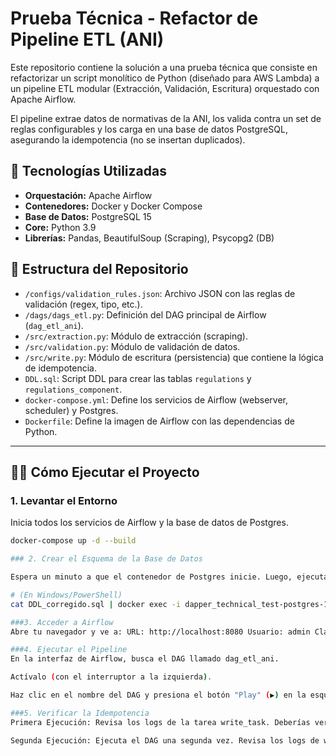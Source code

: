 # Prueba Técnica - Refactor de Pipeline ETL (ANI)

Este repositorio contiene la solución a una prueba técnica que consiste en refactorizar un script monolítico de Python (diseñado para AWS Lambda) a un pipeline ETL modular (Extracción, Validación, Escritura) orquestado con Apache Airflow.

El pipeline extrae datos de normativas de la ANI, los valida contra un set de reglas configurables y los carga en una base de datos PostgreSQL, asegurando la idempotencia (no se insertan duplicados).

## 🚀 Tecnologías Utilizadas

* **Orquestación:** Apache Airflow
* **Contenedores:** Docker y Docker Compose
* **Base de Datos:** PostgreSQL 15
* **Core:** Python 3.9
* **Librerías:** Pandas, BeautifulSoup (Scraping), Psycopg2 (DB)

## 📁 Estructura del Repositorio

-   `/configs/validation_rules.json`: Archivo JSON con las reglas de validación (regex, tipo, etc.).
-   `/dags/dags_etl.py`: Definición del DAG principal de Airflow (`dag_etl_ani`).
-   `/src/extraction.py`: Módulo de extracción (scraping).
-   `/src/validation.py`: Módulo de validación de datos.
-   `/src/write.py`: Módulo de escritura (persistencia) que contiene la lógica de idempotencia.
-   `DDL.sql`: Script DDL para crear las tablas `regulations` y `regulations_component`.
-   `docker-compose.yml`: Define los servicios de Airflow (webserver, scheduler) y Postgres.
-   `Dockerfile`: Define la imagen de Airflow con las dependencias de Python.

---

## 🏃‍♂️ Cómo Ejecutar el Proyecto

### 1. Levantar el Entorno

Inicia todos los servicios de Airflow y la base de datos de Postgres.

```bash
docker-compose up -d --build

### 2. Crear el Esquema de la Base de Datos

Espera un minuto a que el contenedor de Postgres inicie. Luego, ejecuta el siguiente comando en tu terminal para crear las tablas (asegúrate de que DDL.sql esté en tu carpeta).

# (En Windows/PowerShell)
cat DDL_corregido.sql | docker exec -i dapper_technical_test-postgres-1 psql -U airflow -d airflow

###3. Acceder a Airflow
Abre tu navegador y ve a: URL: http://localhost:8080 Usuario: admin Clave: admin

###4. Ejecutar el Pipeline
En la interfaz de Airflow, busca el DAG llamado dag_etl_ani.

Actívalo (con el interruptor a la izquierda).

Haz clic en el nombre del DAG y presiona el botón "Play" (▶️) en la esquina superior derecha para ejecutarlo.

###5. Verificar la Idempotencia
Primera Ejecución: Revisa los logs de la tarea write_task. Deberías ver un mensaje como New inserted: 29.

Segunda Ejecución: Ejecuta el DAG una segunda vez. Revisa los logs de write_task de esta nueva ejecución. Deberías ver New inserted: 0 y No new records found.... Esto confirma que la lógica de idempotencia funciona.